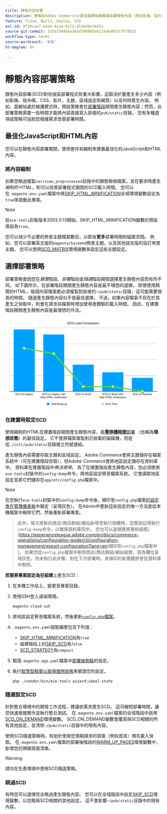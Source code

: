 ```yaml
---
title: 靜態內容部署
description: 瞭解在Adobe Commerce上雲端基礎結構專案部署靜態內容（例如影像、指令碼和CSS）的策略。
feature: Cloud, Build, Deploy, SCD
exl-id: 8f30cae7-a3a0-4ce4-9c73-d52649ef4d7a
source-git-commit: 325b7584daa38ad788905a6124e6d037cf679332
workflow-type: tm+mt
source-wordcount: '836'
ht-degree: 0%

---
```


# 靜態內容部署策略

靜態內容部署(SCD)對存放區部署程式有重大影響，這取決於要產生多少內容（例如影像、指令碼、CSS、影片、主題、區域設定和網頁）以及何時產生內容。 例如，當網站處於維護模式時，預設策略會在[部署階段](process.md#deploy-phase-deploy-phase)期間產生靜態內容；然而，此部署策略需要一些時間才能將內容直接寫入掛接的`pub/static`目錄。 您有多種選項或策略可協助您根據需求改善部署時間。

## 最佳化JavaScript和HTML內容

您可以在靜態內容部署期間，使用套件和縮制來建置最佳化的JavaScript和HTML內容。

### 將內容縮制

如果您略過複製`var/view_preprocessed`目錄中的靜態檢視檔案，並在要求時產生&#x200B;_縮制的_ HTML，則可以改善部署程式期間的SCD載入時間。 您可以在`.magento.env.yaml`檔案中將[SKIP_HTML_MINIFICATION](../environment/variables-global.md#skiphtmlminification)全域環境變數設定為`true`來啟動此專案。

>[!NOTE]
>
>從`ece-tools`封裝版本2002.0.13開始，SKIP_HTML_MINIFICATION變數的預設值設為`true`。

您可以減少不必要的佈景主題檔案數目，以節省&#x200B;**更多**&#x200B;部署時間和磁碟空間。 例如，您可以部署英文版的`magento/backend`佈景主題，以及其他語言版的自訂佈景主題。 您可以使用[SCD_MATRIX](../environment/variables-deploy.md#scdmatrix)環境變數來設定這些主題設定。

## 選擇部署策略

部署策略會因您在&#x200B;_建置_&#x200B;階段、_部署_&#x200B;階段或&#x200B;_隨選_&#x200B;階段期間選擇產生靜態內容而有所不同。 如下圖所示，在部署階段期間產生靜態內容是最不理想的選擇。 即使使用精簡的HTML，每個內容檔案都必須複製到掛接的`~/pub/static`目錄，這可能需要很長的時間。 隨選產生靜態內容似乎是最佳選擇。 不過，如果內容檔案不存在於其產生之快取中，則會在請求該檔案時增加使用者體驗的載入時間。 因此，在建置階段期間產生靜態內容是最理想的作法。

![SCD載入比較](../../assets/scd-load-times.png)

### 在建置時設定SCD

使用縮制的HTML在建置階段期間產生靜態內容，是&#x200B;[**零停機時間**&#x200B;部署](reduce-downtime.md) （也稱為&#x200B;**理想狀態**）的最佳設定。 它不會將檔案複製到已掛載的磁碟機，而是從`./init/pub/static`目錄建立符號連結。

產生靜態內容需要存取主題和區域設定。 Adobe Commerce會將主題儲存在檔案系統中（可在建置階段存取），但Adobe Commerce會將地區設定儲存在資料庫中。 資料庫在建置階段中&#x200B;_無法使用_。 為了在建置階段產生靜態內容，您必須使用`ece-tools`封裝中的`config:dump`命令，將地區設定移至檔案系統。 它會讀取地區設定並將它們儲存在`app/etc/config.php`檔案中。

>[!NOTE]
>在您執行`ece-tools`封裝中的`config:dump`命令後，傾印至`config.php`檔案[的設定會在管理儀表板](https://experienceleague.adobe.com/en/docs/commerce-knowledge-base/kb/troubleshooting/miscellaneous/locked-fields-in-magento-admin)中鎖定（呈現灰色）。 在Admin中更新這些設定的唯一方法是從本機檔案中刪除它們，然後重新部署專案。
>>此外，每次將新的商店/商店群組/網站新增至執行個體時，您應該記得執行`config:dump`命令，以確保資料庫同步。 您也可以選擇應將哪些組態](https://experienceleague.adobe.com/en/docs/commerce-operations/configuration-guide/cli/configuration-management/export-configuration?lang=en)傾印到`config.php`檔案中[。
>>如果您從`config.php`檔案中刪除商店/商店群組/網站組態，因為欄位呈現灰色，但未執行此步驟，則在下次部署時，未傾印的新實體將會從資料庫中刪除。

**若要將專案設定為在組建**&#x200B;上產生SCD：

1. 在本機工作站上，變更至專案目錄。
1. 使用SSH登入遠端環境。

   ```bash
   magento-cloud ssh
   ```

1. 將地區設定移至檔案系統，然後更新[`config.php`檔案](../development/commerce-version.md#create-a-configphp-file)。

1. `.magento.env.yaml`組態檔應包含下列值：

   - [SKIP_HTML_MINIFICATION](../environment/variables-global.md#skip_html_minification)為`true`
   - 組建階段上的[SKIP_SCD](../environment/variables-build.md#skip_scd)為`false`
   - [SCD_STRATEGY](../environment/variables-build.md#scd_strategy)為`compact`

1. 驗證`.magento.app.yaml`檔案中[部署後鉤點](../application/hooks-property.md)的設定。

1. 執行[智慧型精靈以取得理想狀態](smart-wizards.md)來驗證您的設定。

   ```bash
   php ./vendor/bin/ece-tools wizard:ideal-state
   ```

### 隨選設定SCD

針對整合環境中的開發工作流程，建議依需求產生SCD。 這可縮短部署時間，讓您快速檢閱實作並執行整合測試。 在`.magento.env.yaml`檔案的全域階段中啟用[SCD_ON_DEMAND](../environment/variables-global.md#scdondemand)環境變數。 SCD_ON_DEMAND變數會覆寫與SCD相關的所有其他設定，並清除`~/pub/static`目錄中的現有內容。

使用SCD隨選策略時，有助於使用您預期請求的頁面（例如首頁）預先載入快取。 在`.magento.env.yaml`檔案的部署後階段的[WARM_UP_PAGES](../environment/variables-post-deploy.md#warmuppages)環境變數中，新增您的預期頁面清單。

>[!WARNING]
>
>請勿在生產環境中使用SCD隨選策略。

### 跳過SCD

有時您可以選擇完全略過產生靜態內容。 您可以在全域階段中設定[SKIP_SCD](../environment/variables-build.md#skipscd)環境變數，以忽略與SCD相關的其他設定。 這不會影響`~/pub/static`目錄中的現有內容。

